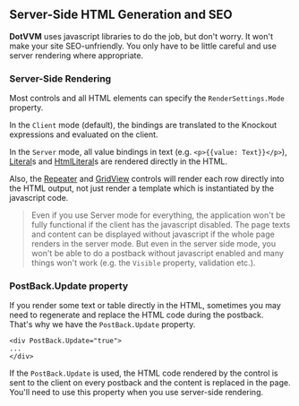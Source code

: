 ## Server-Side HTML Generation and SEO

**DotVVM** uses javascript libraries to do the job, but don't worry. It won't make your site SEO-unfriendly.
You only have to be little careful and use server rendering where appropriate.

### Server-Side Rendering

Most controls and all HTML elements can specify the `RenderSettings.Mode` property. 

In the `Client` mode (default), the bindings are translated to the Knockout expressions and evaluated on the client.

In the `Server` mode, all value bindings in text (e.g. `<p>{{value: Text}}</p>`), [Literal](/docs/controls/builtin/Literal/{branch})s
and [HtmlLiteral](/docs/controls/builtin/HtmlLiteral/{branch})s are rendered directly in the HTML.  

Also, the [Repeater](/docs/controls/builtin/Repeater/{branch}) and [GridView](/docs/controls/builtin/GridView/{branch}) controls will render 
each row directly into the HTML output, not just render a template which is instantiated by the javascript code.

> Even if you use Server mode for everything, the application won't be fully functional if the client has the javascript disabled. 
> The page texts and content can be displayed without javascript if the whole page renders in the server mode. But even in the server side mode, you won't be 
> able to do a postback without javascript enabled and many things won't work (e.g. the `Visible` property, validation etc.).



### PostBack.Update property

If you render some text or table directly in the HTML, sometimes you may need to regenerate and replace the HTML code during the postback.  
That's why we have the `PostBack.Update` property.

```DOTHTML
<div PostBack.Update="true">
...
</div>
```

If the `PostBack.Update` is used, the HTML code rendered by the control is sent to the client on every postback and the content is 
replaced in the page. You'll need to use this property when you use server-side rendering.